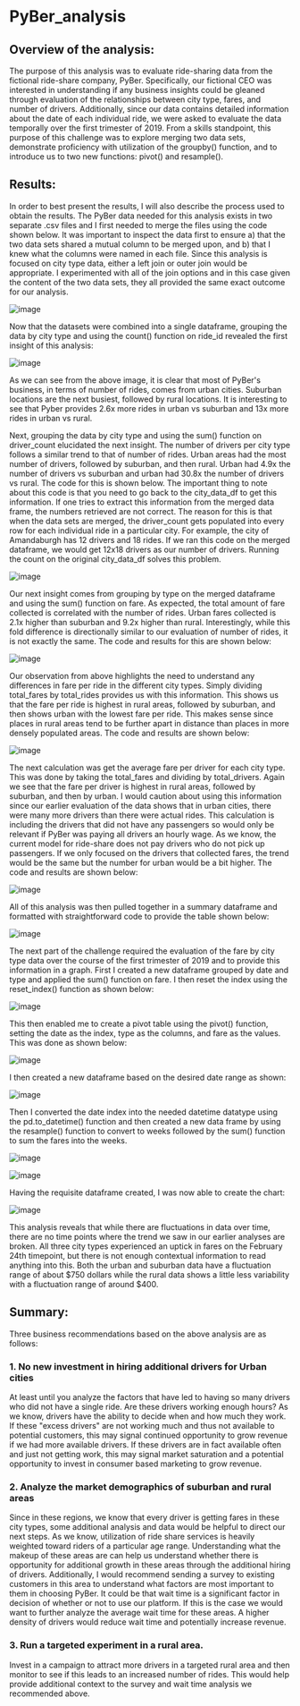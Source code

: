 # PyBer_analysis



## Overview of the analysis: 


The purpose of this analysis was to evaluate ride-sharing data from the fictional ride-share company, PyBer.  Specifically, our fictional CEO was interested in understanding if any business insights could be gleaned through evaluation of the relationships between city type, fares, and number of drivers.  Additionally, since our data contains detailed information about the date of each individual ride, we were asked to evaluate the data temporally over the first trimester of 2019.  From a skills standpoint, this purpose of this challenge was to explore merging two data sets, demonstrate proficiency with utilization of the groupby() function, and to introduce us to two new functions: pivot() and resample(). 

## Results: 

In order to best present the results, I will also describe the process used to obtain the results.  The PyBer data needed for this analysis exists in two separate .csv files and I first needed to merge the files using the code shown below.  It was important to inspect the data first to ensure a) that the two data sets shared a mutual column to be merged upon, and b) that I knew what the columns were named in each file.  Since this analysis is focused on city type data, either a left join or outer join would be appropriate.  I experimented with all of the join options and in this case given the content of the two data sets, they all provided the same exact outcome for our analysis.

![image](https://user-images.githubusercontent.com/90977689/138496682-98ac7b6a-94b6-4f4e-8ca4-e113f2dc41da.png)

Now that the datasets were combined into a single dataframe, grouping the data by city type and using the count() function on ride_id revealed the first insight of this analysis:

![image](https://user-images.githubusercontent.com/90977689/138497015-6140ca34-afde-4cc3-af66-fb77a5ff874b.png)


As we can see from the above image, it is clear that most of PyBer's business, in terms of number of rides, comes from urban cities.  Suburban locations are the next busiest, followed by rural locations.  It is interesting to see that Pyber provides 2.6x more rides in urban vs suburban and 13x more rides in urban vs rural.  

Next, grouping the data by city type and using the sum() function on driver_count elucidated the next insight.  The number of drivers per city type follows a similar trend to that of number of rides.  Urban areas had the most number of drivers, followed by suburban, and then rural.  Urban had 4.9x the number of drivers vs suburban and urban had 30.8x the number of drivers vs rural. The code for this is shown below.  The important thing to note about this code is that you need to go back to the city_data_df to get this information.  If one tries to extract this information from the merged data frame, the numbers retrieved are not correct.  The reason for this is that when the data sets are merged, the driver_count gets populated into every row for each individual ride in a particular city.  For example, the city of Amandaburgh has 12 drivers and 18 rides.  If we ran this code on the merged dataframe, we would get 12x18 drivers as our number of drivers.  Running the count on the original city_data_df solves this problem.

![image](https://user-images.githubusercontent.com/90977689/138514758-a1888676-d66d-46d0-85bd-972e990d4e1a.png)

Our next insight comes from grouping by type on the merged dataframe and using the sum() function on fare.  As expected, the total amount of fare collected is correlated with the number of rides.  Urban fares collected is 2.1x higher than suburban and 9.2x higher than rural.  Interestingly, while this fold difference is directionally similar to our evaluation of number of rides, it is not exactly the same.  The code and results for this are shown below:

![image](https://user-images.githubusercontent.com/90977689/138516277-13799e4b-e13c-441c-a0cc-cfa03a383ec5.png)


Our observation from above highlights the need to understand any differences in fare per ride in the different city types.  Simply dividing total_fares by total_rides provides us with this information.  This shows us that the fare per ride is highest in rural areas, followed by suburban, and then shows urban with the lowest fare per ride.  This makes sense since places in rural areas tend to be further apart in distance than places in more densely populated areas.  The code and results are shown below:

![image](https://user-images.githubusercontent.com/90977689/138517094-fac76fa4-de3d-40de-ba36-f1a5e7f085d1.png)


The next calculation was get the average fare per driver for each city type.  This was done by taking the total_fares and dividing by total_drivers.  Again we see that the fare per driver is highest in rural areas, followed by suburban, and then by urban.  I would caution about using this information since our earlier evaluation of the data shows that in urban cities, there were many more drivers than there were actual rides.  This calculation is including the drivers that did not have any passengers so would only be relevant if PyBer was paying all drivers an hourly wage.  As we know, the current model for ride-share does not pay drivers who do not pick up passengers.  If we only focused on the drivers that collected fares, the trend would be the same but the number for urban would be a bit higher.  The code and results are shown below:

![image](https://user-images.githubusercontent.com/90977689/138518129-afdc357d-8681-4e9f-8d0f-09f3800cdb13.png)

All of this analysis was then pulled together in a summary dataframe and formatted with straightforward code to provide the table shown below:

![image](https://user-images.githubusercontent.com/90977689/138518481-22a41066-58c4-43a9-885a-57727d640052.png)

The next part of the challenge required the evaluation of the fare by city type data over the course of the first trimester of 2019 and to provide this information in a graph.  First I created a new dataframe grouped by date and type and applied the sum() function on fare.  I then reset the index using the reset_index() function as shown below:

![image](https://user-images.githubusercontent.com/90977689/138519259-49366641-2e48-4d75-8e64-7a5aaead549a.png)

This then enabled me to create a pivot table using the pivot() function, setting the date as the index, type as the columns, and fare as the values.  This was done as shown below:

![image](https://user-images.githubusercontent.com/90977689/138519425-27967d96-3c56-416a-b487-bb1631f258b1.png)

I then created a new dataframe based on the desired date range as shown:

![image](https://user-images.githubusercontent.com/90977689/138519583-f574fa1b-dcdb-42cb-bb71-00c4ce9037cf.png)

Then I converted the date index into the needed datetime datatype using the pd.to_datetime() function and then created a new data frame by using the resample() function to convert to weeks followed by the sum() function to sum the fares into the weeks.

![image](https://user-images.githubusercontent.com/90977689/138519973-8bee32a7-38ce-4d24-95c6-6ee2ce744b64.png)

![image](https://user-images.githubusercontent.com/90977689/138520049-52871db0-f307-4a35-af75-2074b4179418.png)

Having the requisite dataframe created, I was now able to create the chart:

![image](https://user-images.githubusercontent.com/90977689/138520242-133d7ac3-0f03-462c-b7f5-56826e137f90.png)

This analysis reveals that while there are fluctuations in data over time, there are no time points where the trend we saw in our earlier analyses are broken.  All three city types experienced an uptick in fares on the February 24th timepoint, but there is not enough contextual information to read anything into this.  Both the urban and suburban data have a fluctuation range of about $750 dollars while the rural data shows a little less variability with a fluctuation range of around $400.





## Summary: 

Three business recommendations based on the above analysis are as follows:

### 1. No new investment in hiring additional drivers for Urban cities

At least until you analyze the factors that have led to having so many drivers who did not have a single ride. Are these drivers working enough hours?  As we know, drivers have the ability to decide when and how much they work.  If these "excess drivers" are not working much and thus not available to potential customers, this may signal continued opportunity to grow revenue if we had more available drivers.  If these drivers are in fact available often and just not getting work, this may signal market saturation and a potential opportunity to invest in consumer based marketing to grow revenue.

### 2. Analyze the market demographics of suburban and rural areas

Since in these regions, we know that every driver is getting fares in these city types, some additional analysis and data would be helpful to direct our next steps.  As we know, utilization of ride share services is heavily weighted toward riders of a particular age range.  Understanding what the makeup of these areas are can help us understand whether there is opportunity for additional growth in these areas through the additional hiring of drivers.  Additionally, I would recommend sending a survey to existing customers in this area to understand what factors are most important to them in choosing PyBer.  It could be that wait time is a significant factor in decision of whether or not to use our platform.  If this is the case we would want to further analyze the average wait time for these areas.  A higher density of drivers would reduce wait time and potentially increase revenue.

### 3. Run a targeted experiment in a rural area.

Invest in a campaign to attract more drivers in a targeted rural area and then monitor to see if this leads to an increased number of rides.  This would help provide additional context to the survey and wait time analysis we recommended above.
